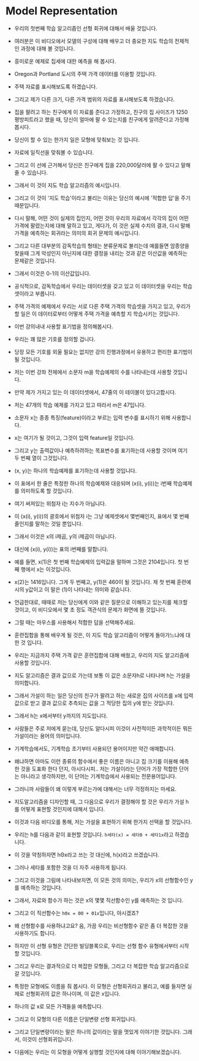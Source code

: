 # Model Representation

- 우리의 첫번째 학습 알고리즘인 선형 회귀에 대해서 배울 것입니다.
- 여러분은 이 비디오에서 모델의 구성에 대해 배우고 더 중요한 지도 학습의 전체적인 과정에 대해 볼 것입니다.

- 흥미로운 예제로 집세에 대한 예측을 해 봅시다.
- Oregon과 Portland 도시의 주택 가격 데이터를 이용할 것입니다.
- 주택 자료를 표시해보도록 하겠습니다.
- 그리고 제가 다른 크기, 다른 가격 범위의 자료를 표시해보도록 하겠습니다.
- 집을 팔려고 하는 친구에게 이 자료를 준다고 가정하고, 친구의 집 사이즈가 1250 평방피트라고 했을 때, 당신이 얼마에 팔 수 있는지를 친구에게 알려준다고 가정해봅시다.
- 당신이 할 수 있는 한가지 일은 모형에 맞춰보는 것 입니다.
- 자료에 일직선을 맞춰볼 수 있습니다.
- 그리고 이 선에 근거해서 당신은 친구에게 집을 220,000달러에 팔 수 있다고 말해줄 수 있습니다.
- 그래서 이 것이 지도 학습 알고리즘의 예시입니다.
- 그리고 이 것이 '지도 학습'이라고 불리는 이유는 당신의 예시에 '적합한 답'을 주기 때문입니다.
- 다시 말해, 어떤 것이 실제의 집인지, 어떤 것이 우리의 자료에서 각각의 집이 어떤 가격에 팔렸는지에 대해 말하고 있고, 게다가, 이 것은 실제 수치의 결과, 다시 말해 가격을 예측하는 회귀라는 의미의 회귀 문제의 예시입니다.
- 그리고 다른 대부분의 감독학습의 형태는 분류문제로 불리는데 예를들면 암종양을 찾을때 그게 악성인지 아닌지에 대한 결정을 내리는 것과 같은 이산값을 예측하는 문제같은 것입니다.
- 그래서 이것은 0-1의 이산값입니다.
- 공식적으로, 감독학습에서 우리는 데이터셋을 갖고 있고 이 데이터셋을 우리는 학습셋이라고 부릅니다.
- 주택 가격의 예제에서 우리는 서로 다른 주택 가격의 학습셋을 가지고 있고, 우리가 할 일은 이 데이터로부터 어떻게 주택 가격을 예측할 지 학습시키는 것입니다.

- 이번 강의내내 사용할 표기법을 정의해봅시다.
- 우리는 꽤 많은 기호를 정의할 겁니다.
- 당장 모든 기호를 외울 필요는 없지만 강의 진행과정에서 유용하고 편리한 표기법이 될 것입니다.
- 저는 이번 강좌 전체에서 소문자 m을 학습예제의 수를 나타내는데 사용할 것입니다.
- 만약 제가 가지고 있는 이 데이터셋에서, 47줄의 이 테이블이 있다고합시다.
- 저는 47개의 학습 예제를 가지고 있고 따라서 m은 47입니다.
- 소문자 x는 종종 특징(feature)이라고 부르는 입력 변수를 표시하기 위해 사용합니다.
- x는 여기가 될 것이고, 그것이 입력 feature일 것입니다.
- 그리고 y는 출력값이나 예측하려하는 목표변수를 표기하는데 사용할 것이며 여기 두 번째 열이 그것입니다.
- (x, y)는 하나의 학습예제를 표기하는데 사용할 것입니다.
- 이 표에서 한 줄은 특정한 하나의 학습예제와 대응되며 (x(i), y(i))는 i번째 학습예제를 의미하도록 할 것입니다.
- 여기 써져있는 위첨자 i는 지수가 아닙니다.
- 이 (x(i), y(i))의 괄호에서 위첨자 i는 그냥 예제셋에서 몇번째인지, 표에서 몇 번째 줄인지를 말하는 것일 뿐입니다.
- 그래서 이것은 x의 i제곱, y의 i제곱이 아닙니다.
- 대신에 (x(i), y(i))는 표의 i번째를 말합니다.
- 예를 들면, x(1)은 첫 번째 학습예제의 입력값을 말하며 그것은 2104입니다. 첫 번째 행에서 x는 이것입니다.
- x(2)는 1416입니다. 그게 두 번째고, y(1)은 460이 될 것입니다. 제 첫 번째 훈련예시의 y값이고 이 말은 (1)이 나타내는 의미와 같습니다.
- 언급한대로, 때때로 저는 당신에게 이와 같은 질문으로 이해하고 있는지를 체크할 것이고, 이 비디오에서 몇 초 정도 객관식의 문제가 화면에 뜰 것입니다.
- 그럴 때는 마우스를 사용해서 적합한 답을 선택해주세요.

- 훈련집합을 통해 배우게 될 것은, 이 지도 학습 알고리즘이 어떻게 돌아가느냐에 대한 것 입니다.
- 우리는 지금까지 주택 가격 같은 훈련집합에 대해 배웠고, 우리의 지도 알고리즘에 사용할 것입니다.
- 지도 알고리즘은 결과 값으로 가는데 보통 이 값은 소문자h로 나타나며 h는 가설을 의미합니다.
- 그래서 가설이 하는 일은 당신의 친구가 팔려고 하는 새로운 집의 사이즈를 x에 입력 값으로 받고 결과 값으로 추측되는 값을 그 적당한 집의 y에 받는 것입니다.
- 그래서 h는 x에서부터 y까지의 지도입니다.
- 사람들은 주로 저에게 묻는데, 당신도 알다시피 이것이 사전적이든 과학적이든 뭐든 가설이라는 용어의 의미입니다.
- 기계학습에서도, 기계학습 초기부터 사용되던 용어이지만 약간 애매합니다.
- 왜냐하면 아마도 이런 종류의 함수에서 좋은 이름은 아니고 집 크기를 이용해 예측한 것을 도표화 한다 던지, 아시다시피.. 저는 가설이라는 단어가 가장 적합한 단어는 아니라고 생각하지만, 이 단어는 기계학습에서 사용되는 전문용어입니다.
- 그러니까 사람들이 왜 이렇게 부르는가에 대해서는 너무 걱정하지는 마세요.
- 지도알고리즘을 디자인할 때, 그 다음으로 우리가 결정해야 할 것은 우리가 가설 h를 어떻게 표현할 것인지에 대해서 입니다.
- 이것과 다음 비디오를 통해, 저는 가설을 표현하기 위해 한가지 선택을 할 것입니다.
- 우리는 h를 다음과 같이 표현할 것입니다. `h세타(x) = 세타0 + 세타1x`라고 하겠습니다.
- 이 것을 약칭하자면 hΘx라고 쓰는 것 대신에, h(x)라고 쓰겠습니다.
- 그러나 세타를 포함한 것을 더 자주 사용하게 됩니다.
- 그리고 이것을 그림에 나타내보자면, 이 모든 것의 의미는, 우리가 x의 선형함수인 y를 예측하는 것입니다.
- 그래서, 자료와 함수가 하는 것은 x의 몇몇 직선함수인 y를 예측하는 것 입니다.
- 그리고 이 직선함수는 `hΘx = Θ0 + Θ1x`입니다, 아시겠죠?
- 왜 선형함수를 사용하냐고요? 음, 가끔 우리는 비선형함수 같은 좀 더 복잡한 것을 사용하기도 합니다.
- 하지만 이 선형 유형은 간단한 빌딩블록으로, 우리는 선형 함수 유형에서부터 시작할 것입니다.
- 그리고 우리는 결과적으로 더 복잡한 모형들, 그리고 더 복잡한 학습 알고리즘으로 갈 것입니다.
- 특정한 모형에도 이름을 줘 봅시다. 이 모형은 선형회귀라고 불리고, 예를 들자면 실제로 선형회귀의 값은 하나이며, 이 값은 x입니다.
- 하나의 값 x로 모든 가격들을 예측합니다.
- 그리고 이 모형의 다른 이름은 단일변량 선형 회귀입니다.
- 그리고 단일변량이라는 말은 하나의 값이라는 말을 멋있게 이야기한 것입니다. 그래서, 이것이 선형회귀입니다.
- 다음에는 우리는 이 모형을 어떻게 실행할 것인지에 대해 이야기해보겠습니다.
